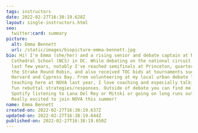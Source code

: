 ```yaml
---
tags: instructors
date: 2022-02-27T16:38:19.628Z
layout: single-instructors.html
seo:
  twitter:card: summary
picture:
  alt: Emma Bennett
  url: /static/images/biopicture-emma-bennett.jpg
bio: Hi! I'm Emma (she/her) and a rising senior and debate captain at National
  Cathedral School (NCS) in DC. While debating on the national circuit for the
  last few years, notably I've reached semifinals at Princeton, quarterfinals at
  the Strake Round Robin, and also received TOC bids at tournaments such as
  Harvard and Cypress Bay. From volunteering at my local urban debate league to
  teaching here at NOVA last year, I love coaching and especially talking about
  fun rebuttal strategies/responses. Outside of debate you can find me on
  Spotify listening to Lana Del Rey or Mitski or going on long runs outside.
  Really excited to join NOVA this summer!
name: Emma Bennett
created-on: 2022-02-27T16:38:19.637Z
updated-on: 2022-02-27T16:38:19.644Z
published-on: 2022-02-27T16:38:19.650Z
---
```

